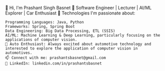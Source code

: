 👋 Hi, I'm Prashant Singh Basnet
🌱 Software Engineer | Lecturer | AI/ML Explorer | Car Enthusiast
🔧 Technologies I'm passionate about:

    Programming Languages: Java, Python
    Frameworks: Spring, Spring Boot
    Data Engineering: Big Data Processing, ETL (SSIS)
    AI/ML: Machine Learning & Deep Learning, particularly focusing on the applications of computer vision.
    🚗 Auto Enthusiast: Always excited about automotive technology and interested to explore the application of computer vision in automotives.
    📫 Connect with me: prashantsbasnet@gmail.com
    🔗 LinkedIn: linkedin.com/in/prashantsbasnet
  

<!---
PrashantSBasnet/PrashantSBasnet is a ✨ special ✨ repository because its `README.md` (this file) appears on your GitHub profile.
You can click the Preview link to take a look at your changes.
--->



